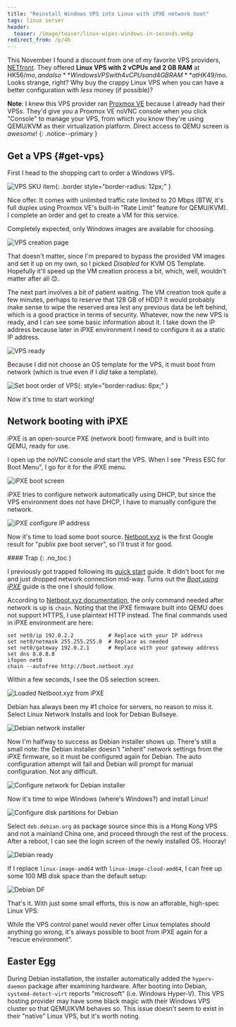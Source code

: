```yaml
---
title: "Reinstall Windows VPS into Linux with iPXE network boot"
tags: linux server
header:
  teaser: /image/teaser/linux-wipes-windows-in-seconds.webp
redirect_from: /p/46
---
```


This November I found a discount from one of my favorite VPS providers, [NETfront][aff]. They offered **Linux VPS with 2 vCPUs and 2 GB RAM** at HK$56/mo, and also **Windows VPS with 4 vCPUs and 4 GB RAM** at HK$49/mo. Looks strange, right? Why buy the crappy Linux VPS when you can have a better configuration with *less* money (if possible)?

**Note**: I knew this VPS provider ran [Proxmox VE][pve] because I already had their VPSs. They'd give you a Proxmox VE noVNC console when you click "Console" to manage your VPS, from which you know they're using QEMU/KVM as their virtualization platform. Direct access to QEMU screen is *awesome*!
{: .notice--primary }

## Get a VPS {#get-vps}

First I head to the shopping cart to order a Windows VPS.

![VPS SKU item](/image/linux/ipxe/vps-buy.png){: .border style="border-radius: 12px;" }

Nice offer. It comes with unlimited traffic rate limited to 20 Mbps (BTW, it's full duplex using Proxmox VE's built-in "Rate Limit" feature for QEMU/KVM). I complete an order and get to create a VM for this service.

Completely expected, only Windows images are available for choosing.

![VPS creation page](/image/linux/ipxe/vps-create.png)

That doesn't matter, since I'm prepared to bypass the provided VM images and set it up on my own, so I picked *Disabled* for KVM OS Template. Hopefully it'll speed up the VM creation process a bit, which, well, wouldn't matter after all 😊.

The next part involves a bit of patient waiting. The VM creation took quite a few minutes, perhaps to reserve that 128 GB of HDD? It would probably make sense to wipe the reserved area lest any previous data be left behind, which is a good practice in terms of security. Whatever, now the new VPS is ready, and I can see some basic information about it. I take down the IP address because later in iPXE environment I need to configure it as a static IP address.

![VPS ready](/image/linux/ipxe/vps-status.png)

Because I did not choose an OS template for the VPS, it must boot from network (which is true even if I *did* take a template).

![Set boot order of VPS](/image/linux/ipxe/vps-boot-order.png){: style="border-radius: 6px;" }

Now it's time to start working!

## Network booting with iPXE

iPXE is an open-source PXE (network boot) firmware, and is built into QEMU, ready for use.

I open up the noVNC console and start the VPS. When I see "Press ESC for Boot Menu", I go for it for the iPXE menu.

![iPXE boot screen](/image/linux/ipxe/ipxe-boot.png)

iPXE tries to configure network automatically using DHCP, but since the VPS environment does not have DHCP, I have to manually configure the network.

![iPXE configure IP address](/image/linux/ipxe/ipxe-config.png)

Now it's time to load some boot source. [Netboot.xyz][netboot] is the first Google result for "publix pxe boot server", so I'll trust it for good.

<div class="notice--danger" markdown="1">
#### <i class="fas fa-bug"></i> Trap
{: .no_toc }

I previously got trapped following its [quick start][netboot.quickstart] guide. It didn't boot for me and just dropped network connection mid-way. Turns out the [*Boot using iPXE*][netboot] guide is the one I should follow.
</div>

According to [Netboot.xyz documentation][netboot], the only command needed after network is up is `chain`. Noting that the iPXE firmware built into QEMU does not support HTTPS, I use plaintext HTTP instead. The final commands used in iPXE environment are here:

```shell
set net0/ip 192.0.2.2           # Replace with your IP address
set net0/netmask 255.255.255.0  # Replace as needed
set net0/gateway 192.0.2.1      # Replace with your gateway address
set dns 8.8.8.8
ifopen net0
chain --autofree http://boot.netboot.xyz
```

Within a few seconds, I see the OS selection screen.

![Loaded Netboot.xyz from iPXE](/image/linux/ipxe/ipxe-netboot.xyz.png)

Debian has always been my #1 choice for servers, no reason to miss it. Select Linux Network Installs and look for Debian Bullseye.

![Debian network installer](/image/linux/ipxe/ipxe-install-debian.png)

Now I'm halfway to success as Debian installer shows up. There's still a small note: the Debian installer doesn't "inherit" network settings from the iPXE firmware, so it must be configured again for Debian. The auto configuration attempt will fail and Debian will prompt for manual configuration. Not any difficult.

![Configure network for Debian installer](/image/linux/ipxe/ipxe-install-debian-network.png)

Now it's time to wipe Windows (where's Windows?) and install Linux!

![Configure disk partitions for Debian](/image/linux/ipxe/ipxe-install-debian-disk.png)

Select `deb.debian.org` as package source since this is a Hong Kong VPS and not a mainland China one, and proceed through the rest of the process. After a reboot, I can see the login screen of the newly installed OS. Hooray!

![Debian ready](/image/linux/ipxe/debian-ok.png)

If I replace `linux-image-amd64` with `linux-image-cloud-amd64`, I can free up some 100 MB disk space than the default setup:

![Debian DF](/image/linux/ipxe/debian-df.png)

That's it. With just some small efforts, this is now an afforable, high-spec Linux VPS.

While the VPS control panel would never offer Linux templates should anything go wrong, it's always possible to boot from iPXE again for a "rescue environment".

## Easter Egg

During Debian installation, the installer automatically added the `hyperv-daemon` package after examining hardware. After booting into Debian, `systemd-detect-virt` reports "microsoft" (i.e. Windows Hyper-V). This VPS hosting provider may have some black magic with their Windows VPS cluster so that QEMU/KVM behaves so. This issue doesn't seem to exist in their "native" Linux VPS, but it's worth noting.


  [aff]: https://go.ibugone.com/vps-hk
  [pve]: https://www.proxmox.com/en/proxmox-ve
  [netboot]: https://netboot.xyz/docs/booting/ipxe
  [netboot.quickstart]: https://netboot.xyz/docs/quick-start
  [ipxe-set]: https://ipxe.org/cmd/set
